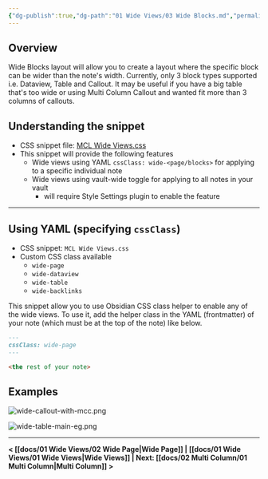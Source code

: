 ```yaml
---
{"dg-publish":true,"dg-path":"01 Wide Views/03 Wide Blocks.md","permalink":"/01-wide-views/03-wide-blocks/","title":"Wide Blocks","noteIcon":""}
---
```


## Overview
Wide Blocks layout will allow you to create a layout where the specific block can be wider than the note's width. Currently, only 3 block types supported i.e. Dataview, Table and Callout. It may be useful if you have a big table that's too wide or using Multi Column Callout and wanted fit more than 3 columns of callouts.


## Understanding the snippet
- CSS snippet file: [MCL Wide Views.css](https://github.com/efemkay/obsidian-modular-css-layout/blob/main/MCL%20Wide%20Views.css)
- This snippet will provide the following features
	- Wide views using YAML `cssClass: wide-<page/blocks>` for applying to a specific individual note
	- Wide views using vault-wide toggle for applying to all notes in your vault
		- will require Style Settings plugin to enable the feature

---

## Using YAML (specifying `cssClass`)

- CSS snippet: `MCL Wide Views.css`
- Custom CSS class available
	- `wide-page`
	- `wide-dataview`
	- `wide-table`
	- `wide-backlinks`

This snippet allow you to use Obsidian CSS class helper to enable any of the wide views. To use it, add the helper class in the YAML (frontmatter) of your note (which must be at the top of the note) like below.

```markdown
---
cssClass: wide-page
---

<the rest of your note>
```



## Examples

![wide-callout-with-mcc.png](/img/user/Examples/wide-callout-with-mcc.png)

![wide-table-main-eg.png](/img/user/Examples/wide-table-main-eg.png)

---

**< [[docs/01 Wide Views/02 Wide Page\|Wide Page]] | [[docs/01 Wide Views/01 Wide Views\|Wide Views]] | Next: [[docs/02 Multi Column/01 Multi Column\|Multi Column]] >** 
